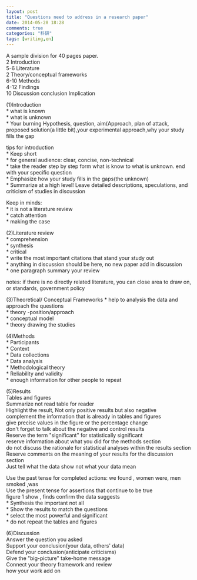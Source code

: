 ```yaml
---
layout: post
title: "Questions need to address in a research paper"
date: 2014-05-28 18:28
comments: true
categories: "科研"
tags: [writing,en]
---
```

A sample division for 40 pages paper.  
2 Introduction  
5-6 Literature  
2 Theory/conceptual frameworks  
6-10 Methods  
4-12 Findings  
10 Discussion conclusion Implication  

(1)Introduction  
	* what is known  
	* what is unknown  
	* Your burning Hypothesis, question, aim(Approach, plan of attack, proposed solution(a little bit),your experimental approach,why your study fills the gap  

tips for introduction  
	* Keep short  
	* for general audience: clear, concise, non-technical  
	* take the reader step by step form what is know to what is unknown. end with your specific question  
	* Emphasize how your study fills in the gaps(the unknown)  
	* Summarize at a high level! Leave detailed descriptions, speculations, and criticism of studies in discussion  

Keep in minds:  
	* it is not a literature review  
	* catch attention  
	* making the case  

(2)Literature review  
	* comprehension  
	* synthesis  
	* critical  
	* write the most important citations that stand your study out  
	* anything in discussion should be here, no new paper add in discussion  
	* one paragraph summary your review  

notes: if there is no directly related literature, you can close area to draw on, or standards, government policy

(3)Theoretical/ Conceptual Frameworks
	* help to analysis the data and approach the questions  
	* theory -position/approach  
	* conceptual model  
	* theory drawing the studies

(4)Methods  
	* Participants  
	* Context  
	* Data collections  
	* Data analysis  
	* Methodological theory  
	* Reliability and validity  
	* enough information for other people to repeat  


(5)Results  
Tables and figures  
Summarize not read table for reader  
Highlight the result, Not only positive results but also negative  
complement the information that is already in tables and figures  
give precise values in the figure or the percentage change  
don't forget to talk about the negative and control results  
Reserve the term "significant" for statistically significant  
reserve information about what you did for the methods section  
do not discuss the rationale for statistical analyses within the results section  
Reserve comments on the meaning of your results for the discussion section  
Just tell what the data show not what your data mean  

Use the past tense for completed actions: we found , women were, men smoked ,was  
Use the present tense for assertions that continue to be true  
figure 1 show ,  finds confirm the data suggests  
	* Synthesis the important not all  
	* Show the results to match the questions  
	* select the most powerful and significant  
	* do not repeat the tables and figures  

(6)Discussion  
Answer the question you asked  
Support your conclusion(your data, others' data)  
Defend your conclusion(anticipate criticisms)  
Give the "big-picture" take-home message  
Connect your theory framework and review  
how your work add on  
